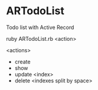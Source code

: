 # ARTodoList
Todo list with Active Record
      
ruby ARTodoList.rb &lt;action&gt;

&lt;actions&gt;

- create
- show
- update &lt;index&gt;
- delete &lt;indexes split by space&gt;
 
